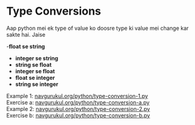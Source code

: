 # Type Conversions


Aap python mei ek type of value ko doosre type ki value mei change kar sakte hai. Jaise

-**float se string**
- **integer se string**
- **string se float**
- **integer se float**
- **float se integer**
- **string se integer**  

Example 1: [navgurukul.org/python/type-conversion-1.py](http://navgurukul.org/python/type-conversion-1.py)  
Exercise a: [navgurukul.org/python/type-conversion-a.py](http://navgurukul.org/python/type-conversion-a.py)  
Example 2: [navgurukul.org/python/type-conversion-2.py](http://navgurukul.org/python/type-conversion-2.py)  
Exercise  b: [navgurukul.org/python/type-conversion-b.py](http://navgurukul.org/python/type-conversion-b.py)  

